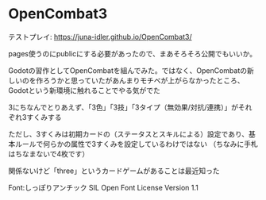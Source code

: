# OpenCombat3

テストプレイ: https://juna-idler.github.io/OpenCombat3/

pages使うのにpublicにする必要があったので、まあそろそろ公開でもいいか。

Godotの習作としてOpenCombatを組んでみた。ではなく、OpenCombatの新しいのを作ろうかと思っていたがあんまりモチベが上がらなかったところ、Godotという新環境に触れることでやる気がでた

3にちなんでとりあえず、「3色」「3技」「3タイプ（無効果/対抗/連携）」がそれぞれ3すくみする

ただし、3すくみは初期カードの（ステータスとスキルによる）設定であり、基本ルールで何らかの属性で3すくみを設定しているわけではない
（ちなみに手札はちなまないで4枚です）

関係ないけど「three」というカードゲームがあることは最近知った



Font:しっぽりアンチック SIL Open Font License Version 1.1
